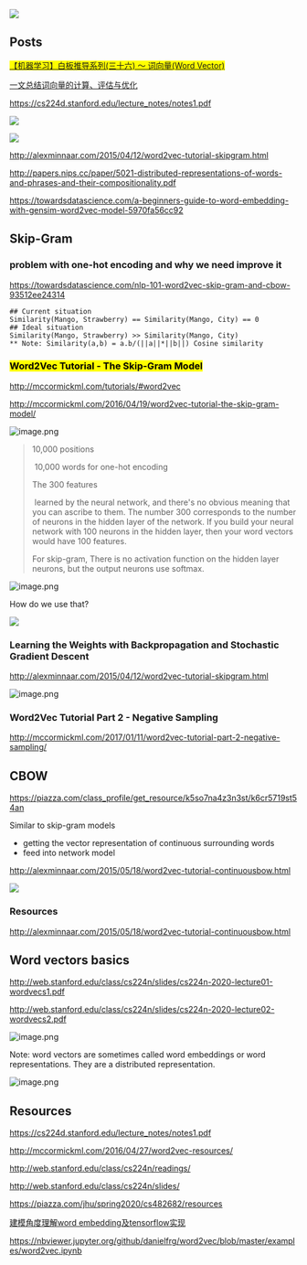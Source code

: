 ![](https://miro.medium.com/max/1400/1*cuOmGT7NevP9oJFJfVpRKA.png)

## Posts

<mark>[【机器学习】白板推导系列(三十六) ～ 词向量(Word Vector)](https://www.bilibili.com/video/BV1hy4y1n7ik)</mark>

[一文总结词向量的计算、评估与优化](https://mp.weixin.qq.com/s/RrR-iAdlnuSnRai1cwcw3A)

https://cs224d.stanford.edu/lecture_notes/notes1.pdf

![](https://i.loli.net/2020/05/28/uwtc7UfM6KHrB1O.png)

![](https://i.loli.net/2020/05/28/1HPcuOv9oreLJIm.png)

http://alexminnaar.com/2015/04/12/word2vec-tutorial-skipgram.html

http://papers.nips.cc/paper/5021-distributed-representations-of-words-and-phrases-and-their-compositionality.pdf

https://towardsdatascience.com/a-beginners-guide-to-word-embedding-with-gensim-word2vec-model-5970fa56cc92

## Skip-Gram

### problem with one-hot encoding and why we need improve it

https://towardsdatascience.com/nlp-101-word2vec-skip-gram-and-cbow-93512ee24314

```
## Current situation 
Similarity(Mango, Strawberry) == Similarity(Mango, City) == 0
## Ideal situation
Similarity(Mango, Strawberry) >> Similarity(Mango, City)
** Note: Similarity(a,b) = a.b/(||a||*||b||) Cosine similarity
```

### <mark>Word2Vec Tutorial - The Skip-Gram Model</mark>

http://mccormickml.com/tutorials/#word2vec

http://mccormickml.com/2016/04/19/word2vec-tutorial-the-skip-gram-model/

![image.png](https://i.loli.net/2020/05/16/tNiwuYpVo7PbI6W.png)

> 10,000 positions
> 
> ​    10,000 words for one-hot encoding
> 
> The 300 features 
> 
> ​    learned by the neural network, and there's no obvious meaning that you can ascribe to them. The number 300 corresponds to the number of neurons in the hidden layer of the network. If you build your neural network with 100 neurons in the hidden layer, then your word vectors would have 100 features.
> 
> For skip-gram, There is no activation function on the hidden layer neurons, but the output neurons use softmax.

![image.png](https://i.loli.net/2020/05/16/sohj5PLkzUG1Axw.png)

How do we use that?

![](http://mccormickml.com/assets/word2vec/output_weights_function.png)

### Learning the Weights with Backpropagation and Stochastic Gradient Descent

http://alexminnaar.com/2015/04/12/word2vec-tutorial-skipgram.html

![image.png](https://i.loli.net/2020/05/16/MniDhJ6tgSjOcNm.png)

### Word2Vec Tutorial Part 2 - Negative Sampling

http://mccormickml.com/2017/01/11/word2vec-tutorial-part-2-negative-sampling/

## CBOW

https://piazza.com/class_profile/get_resource/k5so7na4z3n3st/k6cr5719st54an

Similar to skip-gram models

* getting the vector representation of continuous surrounding words
* feed into network model

http://alexminnaar.com/2015/05/18/word2vec-tutorial-continuousbow.html

![](http://alexminnaar.com/assets/cbow.png)

### Resources

http://alexminnaar.com/2015/05/18/word2vec-tutorial-continuousbow.html

## Word vectors basics

http://web.stanford.edu/class/cs224n/slides/cs224n-2020-lecture01-wordvecs1.pdf

http://web.stanford.edu/class/cs224n/slides/cs224n-2020-lecture02-wordvecs2.pdf

![image.png](https://i.loli.net/2020/05/16/GFTWUtQbVSawjsA.png)

Note: word vectors are sometimes called word embeddings or word representations. They are a distributed representation.

![image.png](https://i.loli.net/2020/05/16/PkECfHwtjuJsIcK.png)

## Resources

https://cs224d.stanford.edu/lecture_notes/notes1.pdf

http://mccormickml.com/2016/04/27/word2vec-resources/

http://web.stanford.edu/class/cs224n/readings/

http://web.stanford.edu/class/cs224n/slides/

https://piazza.com/jhu/spring2020/cs482682/resources

[建模角度理解word embedding及tensorflow实现](https://www.jianshu.com/p/d44ce1e3ec2f)

https://nbviewer.jupyter.org/github/danielfrg/word2vec/blob/master/examples/word2vec.ipynb